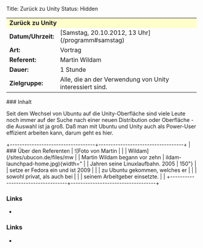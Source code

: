 Title: Zurück zu Unity
Status: Hidden

<table border="0" cellpadding="3" cellspacing="0" width="100%">
<tr>
<td colspan="3" style="font-weight: bold; background-color: #ffffcc;">
Zurück zu Unity

</td>
</tr>
<tr>
<td style="font-weight: bold;">
Datum/Uhrzeit:

</td>
<td>
[Samstag, 20.10.2012, 13 Uhr](/programm#samstag)

</td>
</tr>
<tr>
<td style="font-weight: bold;">
Art:

</td>
<td>
Vortrag

</td>
</tr>
<tr>
<td style="font-weight: bold;">
Referent:

</td>
<td>
Martin Wildam

</td>
</tr>
<tr>
<td style="font-weight: bold;">
Dauer:

</td>
<td>
1 Stunde

</td>
</tr>
<tr>
<td style="font-weight: bold;">
Zielgruppe:

</td>
<td>
Alle, die an der Verwendung von Unity interessiert sind.

</td>
</tr>
</table>
### Inhalt

Seit dem Wechsel von Ubuntu auf die Unity-Oberfläche sind viele Leute
noch immer auf der Suche nach einer neuen Distribution oder Oberfläche -
die Auswahl ist ja groß. Daß man mit Ubuntu und Unity auch als
Power-User effizient arbeiten kann, darum geht es hier.

+-----------------------------------+-----------------------------------+
| ### Über den Referenten           | ![Foto von Martin                 |
|                                   | Wildam](/sites/ubucon.de/files/mw |
| Martin Wildam begann vor zehn     | ildam-launchpad-home.jpg){width=" |
| Jahren seine Linuxlaufbahn. 2005  | 150"}                             |
| setze er Fedora ein und ist 2009  |                                   |
| zu Ubuntu gekommen, welches er    |                                   |
| sowohl privat, als auch bei       |                                   |
| seinem Arbeitgeber einsetzte.     |                                   |
+-----------------------------------+-----------------------------------+

### Links

-   

### Links

-   

